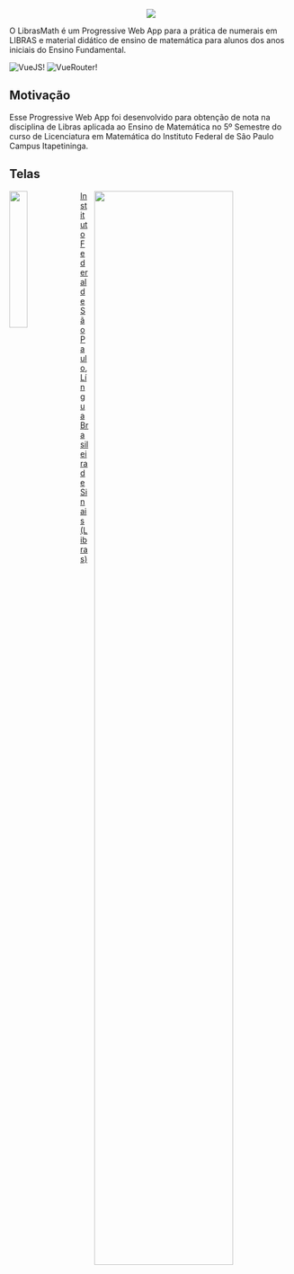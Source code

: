 <p align="center">
<img src="https://user-images.githubusercontent.com/22857183/93347984-11ca7b80-f80c-11ea-926d-82f84052c4e0.png">
</p>

O LibrasMath é um Progressive Web App para a prática de numerais em LIBRAS e material didático de ensino de matemática para alunos dos anos iniciais do Ensino Fundamental.

![VueJS!](https://img.shields.io/badge/VueJS-%3E%20v3.0-green)
![VueRouter!](https://img.shields.io/badge/VueRouter-%3E%20v4.0-green)

## Motivação
Esse Progressive Web App foi desenvolvido para obtenção de nota na disciplina de Libras aplicada ao Ensino de Matemática no 5º Semestre do curso de Licenciatura em Matemática do Instituto Federal de São Paulo Campus Itapetininga.

## Telas

<img width="25%" style="float:left;" src="https://user-images.githubusercontent.com/22857183/93349768-4808fa80-f80e-11ea-827d-67b1e3187cf0.png">   <img width="70%" style="margin-left:10px; float:right;" src="https://user-images.githubusercontent.com/22857183/93349982-88687880-f80e-11ea-83db-a12a7f25e6c7.png">


[Instituto Federal de São Paulo](https://itp.ifsp.edu.br/), [Língua Brasileira de Sinais (Libras)](https://pt.wikipedia.org/wiki/L%C3%ADngua_brasileira_de_sinais)
